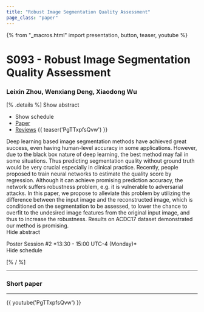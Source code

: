 ```yaml
---
title: "Robust Image Segmentation Quality Assessment"
page_class: "paper"
---
```


{% from "_macros.html" import presentation, button, teaser, youtube %}

# S093 - Robust Image Segmentation Quality Assessment

### Leixin Zhou, Wenxiang Deng, Xiaodong Wu

[% .details %]
<a class="toggle_visibility" data-selector=".abstract" data-level="3">Show abstract</a>
- <a class="toggle_visibility" data-selector=".schedule" data-level="3">Show schedule</a>
- <a href="https://openreview.net/pdf?id=nyhZXiaotm">Paper</a>
- <a href="https://openreview.net/forum?id=nyhZXiaotm">Reviews</a>
{{ teaser('PgTTxpfsQvw') }}

<p>
    <span class="abstract">
        Deep learning based image segmentation methods have achieved great success, even having human-level accuracy in some applications. However, due to the black box nature of deep learning, the best method may fail in some situations. Thus predicting segmentation quality without ground truth would be very crucial especially in clinical practice. Recently, people proposed to train neural networks to estimate the quality score by regression. Although it can achieve promising prediction accuracy, the network suffers robustness problem, e.g. it is vulnerable to adversarial attacks. In this paper, we propose to alleviate this problem by utilizing the difference between the input image and the reconstructed image, which is conditioned on the segmentation to be assessed, to lower the chance to overfit to the undesired image features  from the original input image, and thus to increase the robustness. Results on ACDC17 dataset demonstrated our method is promising.
        <br>
        <span class="actions"><a class="toggle_visibility" data-level="2">Hide abstract</a></span>
    </span>
</p>

<p>
    <span class="schedule">
        Poster Session #2 *13:30 - 15:00 UTC-4 (Monday)*
        <br>
        <span class="actions"><a class="toggle_visibility" data-level="2">Hide schedule</a></span>
    </span>
</p>

<!-- {{ button("Access paper channel", "https://chat.midl.io/channel/s093") }} -->
[% / %]

---

### Short paper

---

{{ youtube('PgTTxpfsQvw') }}